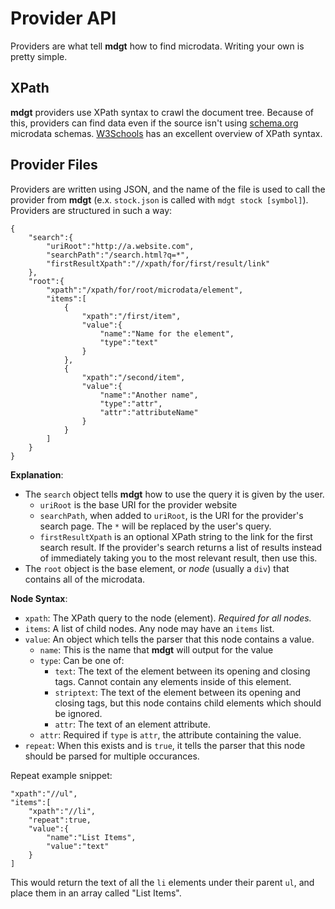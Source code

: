 Provider API
====
Providers are what tell **mdgt** how to find microdata.  Writing your own is pretty simple.

XPath
-----
**mdgt** providers use XPath syntax to crawl the document tree.  Because of this, providers
can find data even if the source isn't using [schema.org](http://schema.org) microdata
schemas.  [W3Schools](http://www.w3schools.com/xsl/xpath_syntax.asp) has an excellent
overview of XPath syntax.

Provider Files
----
Providers are written using JSON, and the name of the file is used to call the provider
from **mdgt** (e.x. `stock.json` is called with `mdgt stock [symbol]`).  Providers are
structured in such a way:
```
{
    "search":{
        "uriRoot":"http://a.website.com",
        "searchPath":"/search.html?q=*",
        "firstResultXpath":"//xpath/for/first/result/link"
    },
    "root":{
        "xpath":"/xpath/for/root/microdata/element",
        "items":[
            {
                "xpath":"/first/item",
                "value":{
                    "name":"Name for the element",
                    "type":"text"
                }
            },
            {
                "xpath":"/second/item",
                "value":{
                    "name":"Another name",
                    "type":"attr",
                    "attr":"attributeName"
                }
            }
        ]
    }
}
```
**Explanation**:
* The `search` object tells **mdgt** how to use the query it is given by the user.
    * `uriRoot` is the base URI for the provider website
    * `searchPath`, when added to `uriRoot`, is the URI for the provider's search
      page.  The `*` will be replaced by the user's query.
    * `firstResultXpath` is an optional XPath string to the link for the first
      search result.  If the provider's search returns a list of results instead
      of immediately taking you to the most relevant result, then use this.
* The `root` object is the base element, or *node* (usually a `div`) that contains
  all of the microdata.

**Node Syntax**:
* `xpath`: The XPath query to the node (element). *Required for all nodes.*
* `items`: A list of child nodes.  Any node may have an `items` list.
* `value`: An object which tells the parser that this node contains a value.
  * `name`: This is the name that **mdgt** will output for the value
  * `type`: Can be one of:
    * `text`: The text of the element between its opening and closing tags. Cannot
      contain any elements inside of this element.
    * `striptext`: The text of the element between its opening and closing tags,
      but this node contains child elements which should be ignored.
    * `attr`: The text of an element attribute.
  * `attr`: Required if `type` is `attr`, the attribute containing the value.
* `repeat`: When this exists and is `true`, it tells the parser that this node
  should be parsed for multiple occurances.
  
Repeat example snippet:
```
"xpath":"//ul",
"items":[
    "xpath":"//li",
    "repeat":true,
    "value":{
        "name":"List Items",
        "value":"text"
    }
]
```
This would return the text of all the `li` elements under their parent `ul`, and
place them in an array called "List Items". 